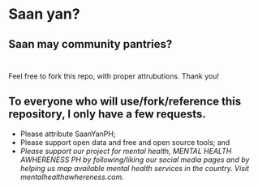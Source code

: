 # Saan yan?
Saan may community pantries?
</br>
</br>
--
Feel free to fork this repo, with proper attrubutions. Thank you!

## To everyone who will use/fork/reference this repository, I only have a few requests.
  - Please attribute SaanYanPH;
  - Please support open data and free and open source tools; and
  - *Please support our project for mental health, MENTAL HEALTH AWHERENESS PH by following/liking our social media pages and by helping us map available mental health services in the country. Visit mentalhealthawhereness.com.*
